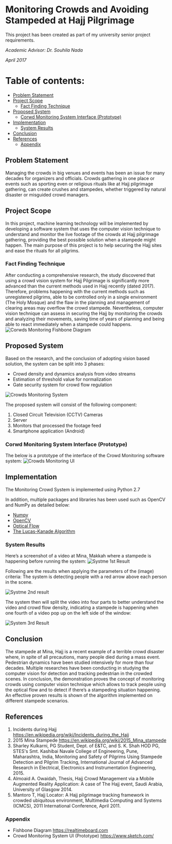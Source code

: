 # Monitoring Crowds and Avoiding Stampeded at Hajj Pilgrimage

This project has been created as part of my university senior project requirements.

*Academic Advisor: Dr. Souhila Nada*

*April 2017*

# Table of contents: <!-- omit in toc -->

- [Problem Statement](#Problem-Statement)
- [Project Scope](#Project-Scope)
  * [Fact Finding Technique](#Fact-Finding-Technique)
- [Proposed System](#Proposed-System)
  * [Corwd Monitoring System Interface (Prototype)](#Corwd-Monitoring-System-Interface-(Prototype))
- [Implementation](#Implementation)
  * [System Results](#System-Results)
- [Conclusion](#Conclusion)
- [References](#References)
  * [Appendix](#Appendix)


## Problem Statement
Managing the crowds in big venues and events has been an issue for many decades for organizers and officials.
Crowds gathering in one place or events such as sporting even or religious rituals like at Hajj pilgrimage gathering, can create crushes and stampedes, whether triggered by natural disaster or misguided crowd managers.


## Project Scope
In this project, machine learning technology will be implemented by developing a software system that uses the computer vision technique to understand and monitor the live footage of the crowds at Hajj pilgrimage gathering, providing the best possible solution when a stampede might happen.
The main purpose of this project is to help securing the Hajj sites and ease the rituals for all pilgrims.

### Fact Finding Technique
After conducting a comprehensive research, the study discovered that using a crowd vision system for Hajj Pilgrimage is significantly more advanced than the current methods used in Hajj recently (dated 2017). Therefore, problems happening with the current methods such as unregistered pilgrims, able to be controlled only in a single environment (The Holy Mosque) and the flaw in the planning and management of clearing areas may overflow the crowd stampede. Nevertheless, computer vision technique can assess in securing the Hajj by monitoring the crowds and analyzing their movements, saving time of years of planning and being able to react immediately when a stampede could happens.
<img src="/Images/fishbone-diagram.jpg" alt="Corwds Monitoring Fishbone Diagram">


## Proposed System
Based on the research, and the conclusion of adopting vision based solution, the system can be split into 3 phases:
* Crowd density and dynamics analysis from video streams
* Estimation of threshold value for normalization
* Gate security system for crowd flow regulation

<img src="/Images/corwd-monitoring-arch.png" alt="Crowds Monitoring System">

The proposed system will consist of the following component:
1.	Closed Circuit Television (CCTV) Cameras
2.	Server
3.	Monitors that processed the footage feed
4.	Smartphone application (Android)

### Corwd Monitoring System Interface (Prototype)
The below is a prototype of the interface of the Crowd Monitoring software system:
<img src="/Images/corwd-monitoring-UI.png" alt="Crowds Monitoring UI">


## Implementation
The Monitoring Crowd System is implemented using Python 2.7

In addition, multiple packages and libraries has been used such as OpenCV and NumPy as detailed below:
* [Numpy](https://numpy.org/)
* [OpenCV](https://opencv.org/)
* [Optical Flow](https://opencv-python-tutroals.readthedocs.io/en/latest/py_tutorials/py_video/py_lucas_kanade/py_lucas_kanade.html)
* [The Lucas-Kanade Algorithm](https://en.wikipedia.org/wiki/Lucas%E2%80%93Kanade_method)

### System Results
Here’s a screenshot of a video at Mina, Makkah where a stampede is happening before running the system:
<img src="/Images/result1.png" alt="Systme 1st Result">

Following are the results when applying the parameters of the (image) criteria:
The system is detecting people with a red arrow above each person in the scene.

<img src="/Images/result2.png" alt="Systme 2nd result">

The system then will split the video into four parts to better understand the video and crowd flow density, indicating a stampede is happening when one fourth of a video pop up on the left side of the window:

<img src="/Images/result3.png" alt="System 3rd Result">


## Conclusion
The stampede at Mina, Hajj is a recent example of a terrible crowd disaster where, in spite of all precautions, many people died during a mass event. Pedestrian dynamics have been studied intensively for more than four decades. 
Multiple researches have been conducting in studying the computer vision for detection and tracking pedestrian in the crowded scenes.
In conclusion, the demonstration proves the concept of monitoring crowds using computer vision technique which allows to track people using the optical flow and to detect if there’s a stampeding situation happening. An effective proven results is shown of the algorithm implemented on different stampede scenarios.


## References
1. Incidents during Hajj https://en.wikipedia.org/wiki/Incidents_during_the_Hajj
2. 2015 Mina Stampede https://en.wikipedia.org/wiki/2015_Mina_stampede
3. Sharley Kulkarni, PG Student, Dept. of E&TC,  and S. K. Shah HOD PG, STES's Smt. Kashibai Navale College of Engineering, Pune, Maharashtra, India,  Monitoring and Safety of Pilgrims Using Stampede Detection and Pilgrim Tracking, International Journal of Advanced Research in Electrical, Electronics and Instrumentation Engineering, 2015.
4. Almoaid A. Owaidah, Thesis, Hajj Crowd Management via a Mobile Augmented Reality Application: A case of The Hajj event, Saudi Arabia, University of Glasgow 2014. 
5. Mantoro T, Hajj Locator: A Hajj pilgrimage tracking framework in crowded ubiquitous environment, Multimedia Computing and Systems (ICMCS), 2011 International Conference, April 2011. 

### Appendix
* Fishbone Diagram https://realtimeboard.com 
* Crowd Monitoring System UI (Prototype) https://www.sketch.com/

